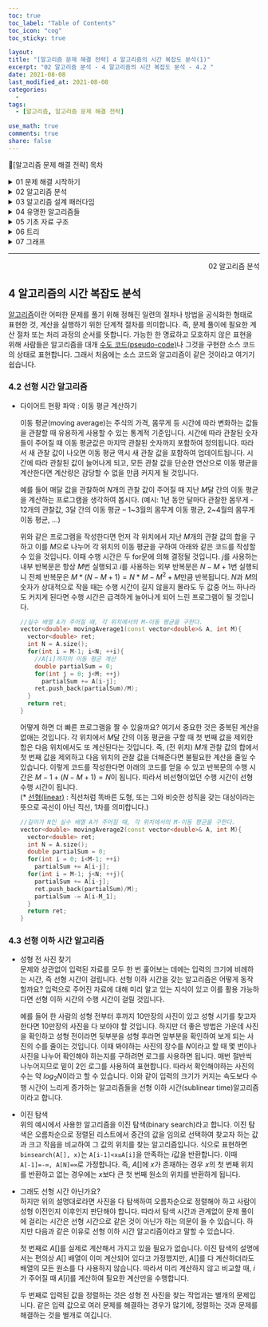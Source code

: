 ```yaml
---
toc: true
toc_label: "Table of Contents"
toc_icon: "cog"
toc_sticky: true

layout:
title: "[알고리즘 문제 해결 전략] 4 알고리즘의 시간 복잡도 분석(1)"
excerpt: "02 알고리즘 분석 - 4 알고리즘의 시간 복잡도 분석 - 4.2 "
date: 2021-08-08
last_modified_at: 2021-08-08
categories:
  -
tags:
  - [알고리즘, 알고리즘 문제 해결 전략]

use_math: true
comments: true
share: false
---
```


📖[알고리즘 문제 해결 전략] 목차

<details>
<summary>01 문제 해결 시작하기</summary>
<div markdown="1">
  - [2 문제 해결 개관](/algorithmicProblemSolvingStrategies_01_2) <br>
  - [3 코딩과 디버깅에 관하여(1)](/algorithmicProblemSolvingStrategies_01_3(1)) <br>
  - [3 코딩과 디버깅에 관하여(2)](/algorithmicProblemSolvingStrategies_01_3(2))
</div>
</details>

<details>
<summary>02 알고리즘 분석</summary>
<div markdown="1">       
   - [4 알고리즘의 시간 복잡도 분석(1)](/algorithmicProblemSolvingStrategies_02_4(1)) <br>
   - [4 알고리즘의 시간 복잡도 분석(2)](/algorithmicProblemSolvingStrategies_02_4(2)) <br>
   - [5 알고리즘의 정당성 증명]() <br>
</div>
</details>

<details>
<summary>03 알고리즘 설계 패러다임</summary>
<div markdown="1">       
   - [6 무식하게 풀기]()<br>
   - [7 분할 정복]()<br>
   - [8 동적 계획법]()<br>
   - [9 동적 계획법 테크닉]()<br>
   - [10 탐욕법]()<br>
   - [11 조합 탐색]()<br>
   - [12 최적화 문제 결정 문제로 바꿔 풀기]()<br>
</div>
</details>

<details>
<summary>04 유명한 알고리즘들</summary>
<div markdown="1">
    - [13 수치 해석]()<br>
    - [14 정수론]()<br>
    - [15 계산 기하]() <br>
</div>
</details>

<details>
<summary>05 기초 자료 구조</summary>
<div markdown="1">
    - [16 비트마스크]()<br>
    - [17 부분 합]()<br>
    - [18 선형 자료 구조]()<br>
    - [19 큐와 스택, 데크]()<br>
    - [20 문자열]()<br>
</div>
</details>
 
<details>
<summary>06 트리</summary>
<div markdown="1">
    - [21 트리의 구현과 순회]()<br>
    - [22 이진 검색 트리]()<br>
    - [23 우선순위 큐와 힙]()<br>
    - [24 구간 트리]()<br>
    - [25 상호 배타적 집합]()<br>
    - [26 트라이]()<br>
</div>
</details>

<details>
<summary>07 그래프</summary>
<div markdown="1">
    - [27 그래프의 표현과 정의]()<br>
    - [28 그래프의 깊이 우선 탐색]()<br>
    - [29 그래프의 너비 우선 탐색]()<br>
    - [30 최단 경로 알고리즘]()<br>
    - [31 최소 스패닝 트리]()<br>
    - [32 네트워크 유량]()<br>
</div>
</details>

---

<div style="text-align: right"> 02 알고리즘 분석 </div>

## 4 알고리즘의 시간 복잡도 분석

[알고리즘](https://ko.wikipedia.org/wiki/%EC%95%8C%EA%B3%A0%EB%A6%AC%EC%A6%98)이란 어떠한 문제를 풀기 위해 정해진 일련의 절차나 방법을 공식화한 형태로 표현한 것, 계산을 실행하기 위한 단계적 절차를 의미합니다. 즉, 문제 풀이에 필요한 계산 절차 또는 처리 과정의 순서를 뜻합니다. 가능한 한 명료하고 모호하지 않은 표현을 위해 사람들은 알고리즘을 대개 [수도 코드(pseudo-code)](https://ko.wikipedia.org/wiki/%EC%9D%98%EC%82%AC%EC%BD%94%EB%93%9C)나 그것을 구현한 소스 코드의 상태로 표현합니다. 그래서 처음에는 소스 코드와 알고리즘이 같은 것이라고 여기기 쉽습니다.

### 4.2 선형 시간 알고리즘

- 다이어트 현황 파악 : 이동 평균 계산하기

  이동 평균(moving average)는 주식의 가격, 몸무게 등 시간에 따라 변화하는 값들을 관찰할 때 유용하게 사용할 수 있는 통계적 기준입니다. 시간에 따라 관찰된 숫자들이 주어질 때 이동 평균값은 마지막 관찰된 숫자까지 포함하여 정의됩니다. 따라서 새 관찰 값이 나오면 이동 평균 역시 새 관찰 값을 포함하여 업데이트됩니다. 시간에 따라 관찰된 값이 늘어나게 되고, 모든 관찰 값을 단순한 연산으로 이동 평균을 계산한다면 계산량은 감당할 수 없을 만큼 커지게 될 것입니다.

  예를 들어 매달 값을 관찰하여 $N$개의 관찰 값이 주어질 때 지난 $M$달 간의 이동 평균을 계산하는 프로그램을 생각하여 봅시다. (예시: 1년 동안 달마다 관찰한 몸무게 - 12개의 관찰값, 3달 간의 이동 평균 – 1~3월의 몸무게 이동 평균, 2~4월의 몸무게 이동 평균, $...$)

  위와 같은 프로그램을 작성한다면 먼저 각 위치에서 지난 $M$개의 관찰 값의 합을 구하고 이를 $M$으로 나누어 각 위치의 이동 평균을 구하여 아래와 같은 코드를 작성할 수 있을 것입니다. 이때 수행 시간은 두 for문에 의해 결정될 것입니다. $j$를 사용하는 내부 반복문은 항상 $M$번 실행되고 $i$를 사용하는 외부 반복문은 $N-M+1$번 실행되니 전체 반복문은 $M*(N-M+1)=N*M-M^2+M$만큼 반복됩니다. $N$과 $M$의 숫자가 상대적으로 작을 때는 수행 시간이 길지 않을지 몰라도 두 값중 어느 하나라도 커지게 된다면 수행 시간은 급격하게 늘어나게 되어 느린 프로그램이 될 것입니다.

  ```c++
  //실수 배열 A가 주어질 때, 각 위치에서의 M-이동 평균을 구한다.
  vector<double> movingAverage1(const vector<double>& A, int M){
    vector<double> ret;
    int N = A.size();
    for(int i = M-1; i<N; ++i){
      //A[i]까지의 이동 평균 계산
      double partialSum = 0;
      for(int j = 0; j<M; ++j)
        partialSum += A[i-j];
      ret.push_back(partialSum)/M);
    }
    return ret;
  }
  ```

  어떻게 하면 더 빠른 프로그램을 짤 수 있을까요? 여기서 중요한 것은 중복된 계산을 없애는 것입니다. 각 위치에서 $M$달 간의 이동 평균을 구할 때 첫 번째 값을 제외한 합은 다음 위치에서도 또 계산된다는 것입니다. 즉, (전 위치) $M$개 관찰 값의 합에서 첫 번째 값을 제외하고 다음 위치의 관찰 값을 더해준다면 불필요한 계산을 줄일 수 있습니다. 이렇게 코드를 작성한다면 아래의 코드를 얻을 수 있고 반복문의 수행 시간은 $M-1+(N-M+1)=N$이 됩니다. 따라서 비선형이었던 수행 시간이 선형 수행 시간이 됩니다.  
  (\* [선형(linear)](https://ko.wikipedia.org/wiki/%EC%84%A0%ED%98%95%EC%84%B1) : 직선처럼 똑바른 도형, 또는 그와 비슷한 성직을 갖는 대상이라는 뜻으로 곡선이 아닌 직선, 1차를 의미합니다.)

  ```c++
  //길이가 N인 실수 배열 A가 주어질 때, 각 위치에서의 M-이동 평균을 구한다.
  vector<double> movingAverage2(const vector<double>& A, int M){
    vector<double> ret;
    int N = A.size();
    double partialSum = 0;
    for(int i = 0; i<M-1; ++i)
      partialSum += A[i-j];
    for(int i = M-1; j<N; ++j){
      partialSum += A[i-j];
      ret.push_back(partialSum)/M);
      partialSum -= A[i-M_1];
    }
    return ret;
  }
  ```

### 4.3 선형 이하 시간 알고리즘

- 성형 전 사진 찾기  
  문제와 상관없이 입력된 자료를 모두 한 번 훑어보는 데에는 입력의 크기에 비례하는 시간, 즉 선형 시간이 걸립니다. 선형 이하 시간을 갖는 알고리즘은 어떻게 동작할까요? 입력으로 주어진 자료에 대해 미리 알고 있는 지식이 있고 이를 활용 가능하다면 선형 이하 시간의 수행 시간이 걸릴 것입니다.

  예를 들어 한 사람의 성형 전부터 후까지 10만장의 사진이 있고 성형 시기를 찾고자 한다면 10만장의 사진을 다 보아야 할 것입니다. 하지만 더 좋은 방법은 가운데 사진을 확인하고 성형 전이라면 뒷부분을 성형 후라면 앞부분을 확인하여 보게 되는 사진의 수를 줄이는 것입니다. 이때 봐야하는 사진의 장수를 $N$이라고 할 때 몇 번이나 사진을 나누어 확인해야 하는지를 구하려면 로그를 사용하면 됩니다. 매번 절반씩 나누어지므로 밑이 2인 로그를 사용하여 표현합니다. 따라서 확인해야하는 사진의 수는 약 $log_{2}N$이라고 할 수 있습니다. 이와 같이 입력의 크기가 커지는 속도보다 수행 시간이 느리게 증가하는 알고리즘들을 선형 이하 시간(sublinear time)알고리즘이라고 합니다.

- 이진 탐색  
  위의 예시에서 사용한 알고리즘을 이진 탐색(binary search)라고 합니다. 이진 탐색은 오름차순으로 정렬된 리스트에서 중간의 값을 임의로 선택하여 찾고자 하는 값과 크고 작음을 비교하여 그 값의 위치를 찾는 알고리즘입니다. 식으로 표현하면 `binsearch(A[], x)`는 `A[i-1]<x≤A[i]`을 만족하는 $i$값을 반환합니다. 이때 `A[-1]=-∞, A[N]=∞`로 가정합니다. 즉, $A[]$에 $x$가 존재하는 경우 $x$의 첫 번째 위치를 반환하고 없는 경우에는 $x$보다 큰 첫 번째 원소의 위치를 반환하게 됩니다.

- 그래도 선형 시간 아닌가요?  
  하지만 위의 설명대로라면 사진을 다 탐색하여 오름차순으로 정렬해야 하고 사람이 성형 이전인지 이후인지 판단해야 합니다. 따라서 탐색 시간과 관계없이 문제 풀이에 걸리는 시간은 선형 시간으로 같은 것이 아닌가 하는 의문이 들 수 있습니다. 하지만 다음과 같은 이유로 선형 이하 시간 알고리즘이라고 말할 수 있습니다.

  첫 번째로 $A[]$를 실제로 계산해서 가지고 있을 필요가 없습니다. 이진 탐색의 설명에서는 편의상 $A[]$ 배열이 이미 계산되어 있다고 가정했지만, $A[]$를 다 계산하더라도 배열의 모든 원소를 다 사용하지 않습니다. 따라서 미리 계산하지 않고 비교할 때, $i$가 주어질 때 $A[i]$를 계산하여 필요한 계산만을 수행합니다.

  두 번째로 입력된 값을 정렬하는 것은 성형 전 사진을 찾는 작업과는 별개의 문제입니다. 같은 입력 값으로 여러 문제를 해결하는 경우가 많기에, 정렬하는 것과 문제를 해결하는 것을 별개로 여깁니다.
